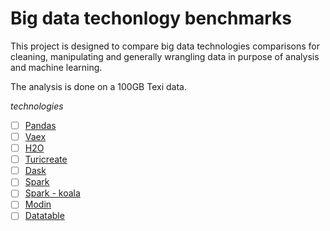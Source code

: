 # Big data techonlogy benchmarks
This project is designed to compare big data technologies comparisons for cleaning, manipulating and generally wrangling data in purpose of analysis and machine learning.

The analysis is done on a 100GB Texi data.

*technologies*
* [ ] [Pandas](https://pandas.pydata.org/)
* [ ] [Vaex](https://github.com/vaexio/vaex)
* [ ] [H2O](https://github.com/h2oai/h2o-3)
* [ ] [Turicreate](https://github.com/apple/turicreate)
* [ ] [Dask](https://github.com/dask/dask)
* [ ] [Spark](https://github.com/apache/spark)
* [ ] [Spark - koala](https://github.com/databricks/koalas)
* [ ] [Modin](https://github.com/modin-project/modin)
* [ ] [Datatable](https://github.com/h2oai/datatable)
